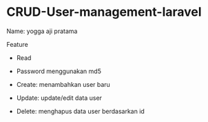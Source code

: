 # CRUD-User-management-laravel

Name: yogga aji pratama

Feature
- Read
- Password menggunakan md5

- Create: menambahkan user baru
- Update: update/edit data user
- Delete: menghapus data user berdasarkan id